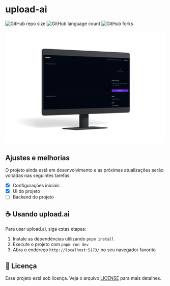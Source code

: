 # upload-ai

![GitHub repo size](https://img.shields.io/github/repo-size/jusceliadesouza/upload-ai?style=for-the-badge)
![GitHub language count](https://img.shields.io/github/languages/count/jusceliadesouza/upload-ai?style=for-the-badge)
![GitHub forks](https://img.shields.io/github/forks/jusceliadesouza/upload-ai?style=for-the-badge)
<!-- ![Bitbucket open issues](https://img.shields.io/bitbucket/issues/jusceliadesouza/upload-ai?style=for-the-badge)
![Bitbucket open pull requests](https://img.shields.io/bitbucket/pr-raw/jusceliadesouza/upload-ai?style=for-the-badge) -->

![Imagem de um computador mostrando a página inicial do projeto](public/desktop.png)

## Ajustes e melhorias

O projeto ainda está em desenvolvimento e as próximas atualizações serão voltadas nas seguintes tarefas:

- [x] Configurações iniciais
- [x] UI do projeto
- [ ] Backend do projeto
<!-- 
- [ ] Tarefa 4
- [ ] Tarefa 5 
-->

## ☕ Usando upload.ai

Para usar upload.ai, siga estas etapas:

1. Instale as dependências utilizando `pnpm install`
2. Execute o projeto com `pnpm run dev`
3. Abra o endereço `http://localhost:5173/` no seu navegador favorito

## 📝 Licença

Esse projeto está sob licença. Veja o arquivo [LICENSE](LICENSE) para mais detalhes.
